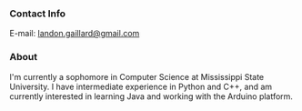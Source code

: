 ### Contact Info
E-mail: landon.gaillard@gmail.com

### About
I'm currently a sophomore in Computer Science at Mississippi State University. I have intermediate experience in Python and C++, and am currently interested in learning Java and working with the Arduino platform.

<!---
landongaillard/landongaillard is a ✨ special ✨ repository because its `README.md` (this file) appears on your GitHub profile.
You can click the Preview link to take a look at your changes.
--->
